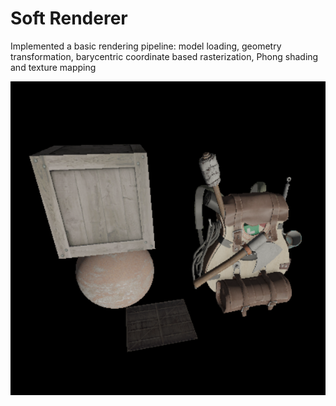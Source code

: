 # Soft Renderer

Implemented a basic rendering pipeline: model loading, geometry transformation, barycentric coordinate based rasterization, Phong shading and texture mapping

![](figs/output.png)